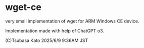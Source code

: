# wget-ce
very small implementation of wget for ARM Windows CE device.

Implementation made with help of ChatGPT o3.

(C)Tsubasa Kato 2025/6/9 9:36AM JST
